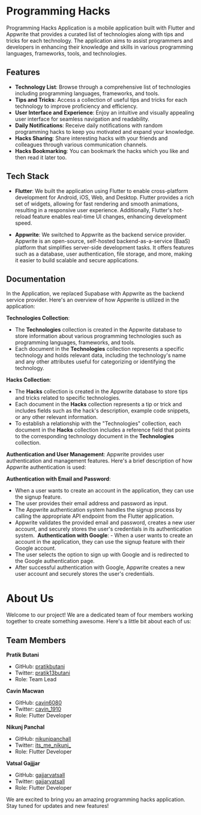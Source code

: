 # Programming Hacks

Programming Hacks Application is a mobile application built with Flutter and Appwrite that provides a curated list of technologies along with tips and tricks for each technology. The application aims to assist programmers and developers in enhancing their knowledge and skills in various programming languages, frameworks, tools, and technologies.

## Features

- **Technology List**: Browse through a comprehensive list of technologies including programming languages, frameworks, and tools.
- **Tips and Tricks**: Access a collection of useful tips and tricks for each technology to improve proficiency and efficiency.
- **User Interface and Experience**: Enjoy an intuitive and visually appealing user interface for seamless navigation and readability.
- **Daily Notifications**: Receive daily notifications with random programming hacks to keep you motivated and expand your knowledge.
- **Hacks Sharing**: Share interesting hacks with your friends and colleagues through various communication channels.
- **Hacks Bookmarking**: You can bookmark the hacks which you like and then read it later too.


## Tech Stack

- **Flutter**: We built the application using Flutter to enable cross-platform development for Android, iOS, Web, and Desktop. Flutter provides a rich set of widgets, allowing for fast rendering and smooth animations, resulting in a responsive user experience. Additionally, Flutter's hot-reload feature enables real-time UI changes, enhancing development speed.

- **Appwrite**: We switched to Appwrite as the backend service provider. Appwrite is an open-source, self-hosted backend-as-a-service (BaaS) platform that simplifies server-side development tasks. It offers features such as a database, user authentication, file storage, and more, making it easier to build scalable and secure applications.

## Documentation

In the Application, we replaced Supabase with Appwrite as the backend service provider. Here's an overview of how Appwrite is utilized in the application:

**Technologies Collection**:
- The **Technologies** collection is created in the Appwrite database to store information about various programming technologies such as programming languages, frameworks, and tools.
- Each document in the **Technologies** collection represents a specific technology and holds relevant data, including the technology's name and any other attributes useful for categorizing or identifying the technology.

**Hacks Collection**:
- The **Hacks** collection is created in the Appwrite database to store tips and tricks related to specific technologies.
- Each document in the **Hacks** collection represents a tip or trick and includes fields such as the hack's description, example code snippets, or any other relevant information.
- To establish a relationship with the "Technologies" collection, each document in the **Hacks** collection includes a reference field that points to the corresponding technology document in the **Technologies** collection.

**Authentication and User Management**:
Appwrite provides user authentication and management features. Here's a brief description of how Appwrite authentication is used:

**Authentication with Email and Password**:
- When a user wants to create an account in the application, they can use the signup feature.
- The user provides their email address and password as input.
- The Appwrite authentication system handles the signup process by calling the appropriate API endpoint from the Flutter application.
- Appwrite validates the provided email and password, creates a new user account, and securely stores the user's credentials in its authentication system.
 **Authentication with Google**: - When a user wants to create an account in the application, they can use the signup feature with their Google account.
- The user selects the option to sign up with Google and is redirected to the Google authentication page.
- After successful authentication with Google, Appwrite creates a new user account and securely stores the user's credentials.
  
# About Us

Welcome to our project! We are a dedicated team of four members working together to create something awesome. Here's a little bit about each of us:

## Team Members

**Pratik Butani**
- GitHub: [pratikbutani](https://github.com/pratikbutani)
- Twitter: [pratik13butani](https://twitter.com/pratik13butani)
- Role: Team Lead

**Cavin Macwan**
- GitHub: [cavin6080](https://github.com/cavin6080)
- Twitter: [cavin_1910](https://twitter.com/cavin_1910)
- Role: Flutter Developer

**Nikunj Panchal**
- GitHub: [nikunjpanchall](https://github.com/nikunjpanchall)
- Twitter: [its_me_nikunj_](https://twitter.com/its_me_nikunj_)
- Role: Flutter Developer

**Vatsal Gajjjar**
- GitHub: [gajjarvatsall](https://github.com/gajjarvatsall)
- Twitter: [gajjarvatsall](https://twitter.com/gajjarvatsall)
- Role: Flutter Developer

We are excited to bring you an amazing programming hacks application. Stay tuned for updates and new features!
